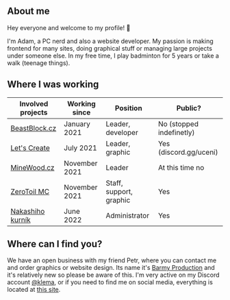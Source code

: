 ## About me
Hey everyone and welcome to my profile! 👋

I'm Adam, a PC nerd and also a website developer. My passion is making frontend for many sites, doing graphical stuff or managing large projects under someone else.
In my free time, I play badminton for 5 years or take a walk (teenage things).

## Where I was working
| Involved projects | Working since | Position | Public? |
|--|--|--|--|
| [BeastBlock.cz](https://beastblock.cz)| January 2021 | Leader, developer | No (stopped indefinetly) |
| [Let's Create](https://lets-create.cz) | July 2021 | Leader, graphic | Yes (discord.gg/uceni) |
| [MineWood.cz](https://dsc.gg/minewood) | November 2021 | Leader | At this time no |
| [ZeroToil MC](https://mc.zerotoil.net/) | November 2021 | Staff, support, graphic | Yes |
| [Nakashiho kurník](https://dsc.gg/nakashi) | June 2022 | Administrator | Yes |

## Where can I find you?
We have an open business with my friend Petr, where you can contact me and order graphics or website design. Its name it's [Barmy Production](https://barmy-production.eu) and it's relatively new so please be aware of this.
I'm very active on my Discord account [@klema](https://discord.com/users/885972168352088105), or if you need to find me on social media, everything is located at [this site](https://adam-klement.cz/linktree).
